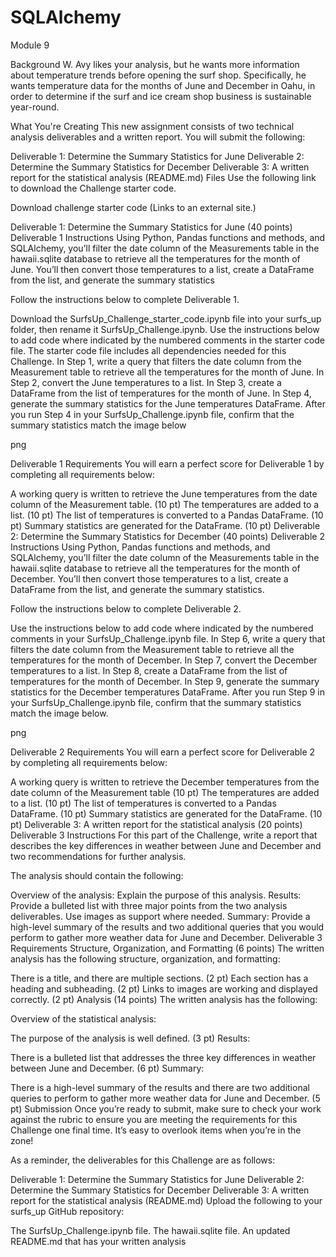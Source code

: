 # SQLAlchemy

Module 9

Background
W. Avy likes your analysis, but he wants more information about temperature trends before opening the surf shop. Specifically, he wants temperature data for the months of June and December in Oahu, in order to determine if the surf and ice cream shop business is sustainable year-round.

What You're Creating
This new assignment consists of two technical analysis deliverables and a written report. You will submit the following:

Deliverable 1: Determine the Summary Statistics for June
Deliverable 2: Determine the Summary Statistics for December
Deliverable 3: A written report for the statistical analysis (README.md)
Files
Use the following link to download the Challenge starter code.

Download challenge starter code (Links to an external site.)

Deliverable 1: Determine the Summary Statistics for June (40 points)
Deliverable 1 Instructions
Using Python, Pandas functions and methods, and SQLAlchemy, you’ll filter the date column of the Measurements table in the hawaii.sqlite database to retrieve all the temperatures for the month of June. You’ll then convert those temperatures to a list, create a DataFrame from the list, and generate the summary statistics

Follow the instructions below to complete Deliverable 1.

Download the SurfsUp_Challenge_starter_code.ipynb file into your surfs_up folder, then rename it SurfsUp_Challenge.ipynb.
Use the instructions below to add code where indicated by the numbered comments in the starter code file. The starter code file includes all dependencies needed for this Challenge.
In Step 1, write a query that filters the date column from the Measurement table to retrieve all the temperatures for the month of June.
In Step 2, convert the June temperatures to a list.
In Step 3, create a DataFrame from the list of temperatures for the month of June.
In Step 4, generate the summary statistics for the June temperatures DataFrame.
After you run Step 4 in your SurfsUp_Challenge.ipynb file, confirm that the summary statistics match the image below

png


Deliverable 1 Requirements
You will earn a perfect score for Deliverable 1 by completing all requirements below:

A working query is written to retrieve the June temperatures from the date column of the Measurement table. (10 pt)
The temperatures are added to a list. (10 pt)
​The list of temperatures is converted to a Pandas DataFrame. (10 pt)
Summary statistics are generated for the DataFrame. (10 pt)
Deliverable 2: Determine the Summary Statistics for December (40 points)
Deliverable 2 Instructions
Using Python, Pandas functions and methods, and SQLAlchemy, you’ll filter the date column of the Measurements table in the hawaii.sqlite database to retrieve all the temperatures for the month of December. You’ll then convert those temperatures to a list, create a DataFrame from the list, and generate the summary statistics.

Follow the instructions below to complete Deliverable 2.

Use the instructions below to add code where indicated by the numbered comments in your SurfsUp_Challenge.ipynb file.
In Step 6, write a query that filters the date column from the Measurement table to retrieve all the temperatures for the month of December.
In Step 7, convert the December temperatures to a list.
In Step 8, create a DataFrame from the list of temperatures for the month of December.
In Step 9, generate the summary statistics for the December temperatures DataFrame.
After you run Step 9 in your SurfsUp_Challenge.ipynb file, confirm that the summary statistics match the image below.

png



Deliverable 2 Requirements
You will earn a perfect score for Deliverable 2 by completing all requirements below:

A working query is written to retrieve the December temperatures from the date column of the Measurement table (10 pt)
The temperatures are added to a list. (10 pt)
​The list of temperatures is converted to a Pandas DataFrame. (10 pt)
Summary statistics are generated for the DataFrame. (10 pt)
Deliverable 3: A written report for the statistical analysis (20 points)
Deliverable 3 Instructions
For this part of the Challenge, write a report that describes the key differences in weather between June and December and two recommendations for further analysis.

The analysis should contain the following:

Overview of the analysis: Explain the purpose of this analysis.
Results: Provide a bulleted list with three major points from the two analysis deliverables. Use images as support where needed.
Summary: Provide a high-level summary of the results and two additional queries that you would perform to gather more weather data for June and December.
Deliverable 3 Requirements
Structure, Organization, and Formatting (6 points)
The written analysis has the following structure, organization, and formatting:

There is a title, and there are multiple sections. (2 pt)
Each section has a heading and subheading. (2 pt)
Links to images are working and displayed correctly. (2 pt)
Analysis (14 points)
The written analysis has the following:

Overview of the statistical analysis:

The purpose of the analysis is well defined. (3 pt)
Results:

There is a bulleted list that addresses the three key differences in weather between June and December. (6 pt)
Summary:

There is a high-level summary of the results and there are two additional queries to perform to gather more weather data for June and December. (5 pt)
Submission
Once you’re ready to submit, make sure to check your work against the rubric to ensure you are meeting the requirements for this Challenge one final time. It’s easy to overlook items when you’re in the zone!

As a reminder, the deliverables for this Challenge are as follows:

Deliverable 1: Determine the Summary Statistics for June
Deliverable 2: Determine the Summary Statistics for December
Deliverable 3: A written report for the statistical analysis (README.md)
Upload the following to your surfs_up GitHub repository:

The SurfsUp_Challenge.ipynb file.
The hawaii.sqlite file.
An updated README.md that has your written analysis

